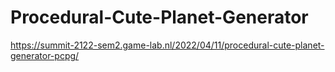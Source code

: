 # Procedural-Cute-Planet-Generator

https://summit-2122-sem2.game-lab.nl/2022/04/11/procedural-cute-planet-generator-pcpg/
